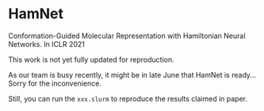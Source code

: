 # HamNet
Conformation-Guided Molecular Representation with Hamiltonian Neural Networks. In ICLR 2021

This work is not yet fully updated for reproduction.

As our team is busy recently, it might be in late June that HamNet is ready... Sorry for the inconvenience.

Still, you can run the `xxx.slurm` to reproduce the results claimed in paper.
